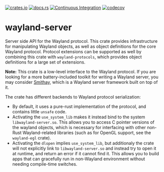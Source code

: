 [![crates.io](http://meritbadge.herokuapp.com/wayland-server)](https://crates.io/crates/wayland-server)
[![docs.rs](https://docs.rs/wayland-server/badge.svg)](https://docs.rs/wayland-server)
[![Continuous Integration](https://github.com/Smithay/wayland-rs/workflows/Continuous%20Integration/badge.svg)](https://github.com/Smithay/wayland-rs/actions?query=workflow%3A%22Continuous+Integration%22)
[![codecov](https://codecov.io/gh/Smithay/wayland-rs/branch/master/graph/badge.svg)](https://codecov.io/gh/Smithay/wayland-rs)

# wayland-server

Server side API for the Wayland protocol. This crate provides infrastructure for manipulating
Wayland objects, as well as object definitions for the core Wayland protocol. Protocol extensions
can be supported as well by combining this crate with `wayland-protocols`, which provides object
definitions for a large set of extensions.

**Note:** This crate is a low-level interface to the Wayland protocol. If you are looking for a more
battery-included toolkit for writing a Wayland server, you may consider
[Smithay](https://github.com/Smithay/smithay), which is a Wayland server framework built on top of it.

The crate has different backends to Wayland protocol serialization:

- By default, it uses a pure-rust implementation of the protocol, and contains little `unsafe` code.
- Activating the `use_system_lib` makes it instead bind to the system `libwayland-server.so`. This
  allows you to access C pointer versions of the wayland objects, which is necessary for interfacing
  with other non-Rust Wayland-related libraries (such as for OpenGL support, see the `wayland-egl` crate).
- Activating the `dlopen` implies `use_system_lib`, but additionaly the crate will not explicitly
  link to `libwayland-server.so` and instead try to open it at runtime, and return an error if it cannot
  find it. This allows you to build apps that can gracefully run in non-Wayland environment without needing
  compile-time switches.

